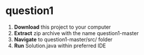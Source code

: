 # question1

1. **Download** this project to your computer
2. **Extract** zip archive with the name question1-master
3. **Navigate** to question1-master/src/ folder
4. **Run** Solution.java within preferred IDE
